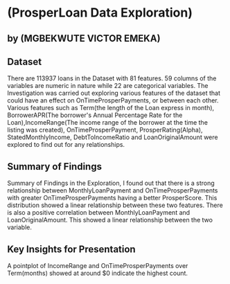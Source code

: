# (ProsperLoan Data Exploration)
## by (MGBEKWUTE VICTOR EMEKA)


## Dataset

There are 113937 loans in the Dataset with 81 features. 59 columns of the variables are numeric in nature while 22 are categorical variables. The Investigation was carried out exploring various features of the dataset that could have an effect on OnTimeProsperPayments, or between each other. Various features such as  Term(the length of the Loan express in month), BorrowerAPR(The borrower's Annual Percentage Rate for the Loan),IncomeRange(The income range of the borrower at the time the listing was created), OnTimeProsperPayment, ProsperRating(Alpha), StatedMonthlyIncome, DebtToIncomeRatio and LoanOriginalAmount were explored to find out for any relationships.



## Summary of Findings

Summary of Findings in the Exploration, I found out that there is a strong relationship between MonthlyLoanPayment and OnTimeProsperPayments with greater OnTimeProsperPayments having a better ProsperScore. 
This distribution showed a linear relationship between these two features. There is also a positive correlation between MonthlyLoanPayment and LoanOriginalAmount. This showed a linear relationship between the two variable.



## Key Insights for Presentation

A pointplot of IncomeRange and OnTimeProsperPayments over Term(months) showed at around $0 indicate the highest count.